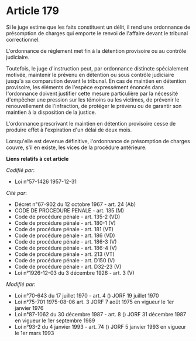 # Article 179

Si le juge estime que les faits constituent un délit, il rend une ordonnance de présomption de charges qui emporte le renvoi
de l'affaire devant le tribunal correctionnel.

L'ordonnance de règlement met fin à la détention provisoire ou au contrôle judiciaire.

Toutefois, le juge d'instruction peut, par ordonnance distincte spécialement motivée, maintenir le prévenu en détention ou
sous contrôle judiciaire jusqu'à sa comparution devant le tribunal. En cas de maintien en détention provisoire, les éléments
de l'espèce expressément énoncés dans l'ordonnance doivent justifier cette mesure particulière par la nécessité d'empêcher
une pression sur les témoins ou les victimes, de prévenir le renouvellement de l'infraction, de protéger le prévenu ou de
garantir son maintien à la disposition de la justice.

L'ordonnance prescrivant le maintien en détention provisoire cesse de produire effet à l'expiration d'un délai de deux mois.

Lorsqu'elle est devenue définitive, l'ordonnance de présomption de charges couvre, s'il en existe, les vices de la procédure
antérieure.

**Liens relatifs à cet article**

_Codifié par_:

  - Loi n°57-1426 1957-12-31

_Cité par_:

  - Décret n°67-902 du 12 octobre 1967 - art. 24 (Ab)
  - CODE DE PROCEDURE PENALE - art. 135 (M)
  - Code de procédure pénale - art. 135-2 (VD)
  - Code de procédure pénale - art. 180-1 (V)
  - Code de procédure pénale - art. 181 (VT)
  - Code de procédure pénale - art. 186 (VD)
  - Code de procédure pénale - art. 186-3 (V)
  - Code de procédure pénale - art. 186-4 (V)
  - Code de procédure pénale - art. 213 (VT)
  - Code de procédure pénale - art. D150 (V)
  - Code de procédure pénale - art. D32-23 (V)
  - Loi n°1926-12-03 du 3 décembre 1926 - art. 3 (V)

_Modifié par_:

  - Loi n°70-643 du 17 juillet 1970 - art. 4 () JORF 19 juillet 1970
  - Loi n°75-701 1975-08-06 art. 3 JORF 7 août 1975 en vigueur le 1er janvier 1976
  - Loi n°87-1062 du 30 décembre 1987 - art. 8 () JORF 31 décembre 1987 en vigueur le 1er septembre 1989
  - Loi n°93-2 du 4 janvier 1993 - art. 74 () JORF 5 janvier 1993 en vigueur le 1er mars 1993

